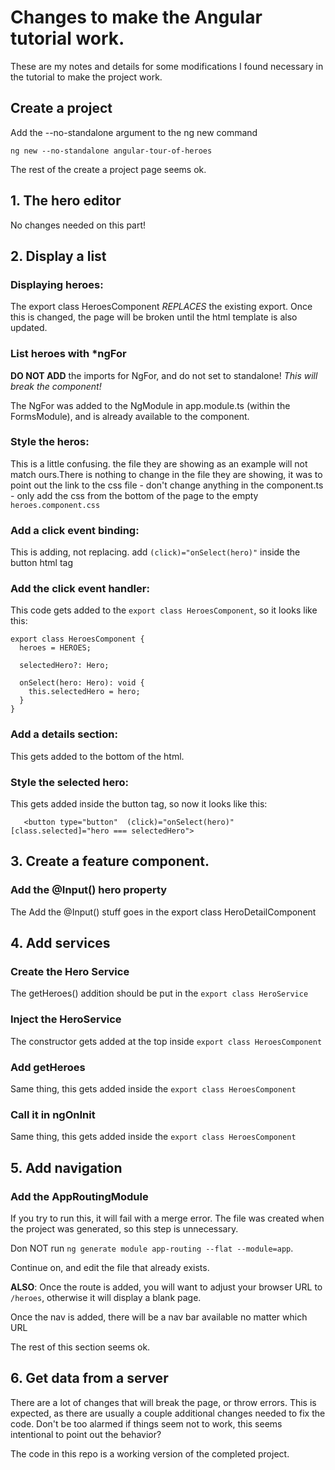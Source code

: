 # Changes to make the Angular tutorial work.

These are my notes and details for some modifications I found necessary in the tutorial to make the project work.

## Create a project

Add the --no-standalone argument to the ng new command

`ng new --no-standalone angular-tour-of-heroes`


The rest of the create a project page seems ok.

## 1. The hero editor

No changes needed on this part!

## 2. Display a list

### Displaying heroes:
The export class HeroesComponent *REPLACES* the existing export.  Once this is changed, the page will be broken until the html template is also updated.

### List heroes with *ngFor
**DO NOT ADD** the imports for NgFor, and do not set to standalone! 
*This will break the component!*

The NgFor was added to the NgModule in app.module.ts (within the FormsModule), and is already available to the component. 

### Style the heros:
This is a little confusing. the file they are showing as an example will not match ours.There is nothing to change in the file they are showing, it was to point out the link to the css file - don't change anything in the component.ts - only add the css from the bottom of the page to the empty `heroes.component.css`

### Add a click event binding:
This is adding, not replacing. add `(click)="onSelect(hero)"` inside the button html tag

### Add the click event handler:
This code gets added to the `export class HeroesComponent`, so it looks like this:
```
export class HeroesComponent {
  heroes = HEROES;

  selectedHero?: Hero;
  
  onSelect(hero: Hero): void {
    this.selectedHero = hero;
  }
}
```

### Add a details section:
This gets added to the bottom of the html.

### Style the selected hero: 
This gets added inside the button tag, so now it looks like this:

`   <button type="button"  (click)="onSelect(hero)" [class.selected]="hero === selectedHero">`

## 3. Create a feature component.

### Add the @Input() hero property
The Add the @Input() stuff goes in the export class HeroDetailComponent

## 4. Add services

### Create the Hero Service
The getHeroes() addition should be put in the `export class HeroService`

### Inject the HeroService
The constructor gets added at the top inside `export class HeroesComponent`

### Add getHeroes
Same thing, this gets added inside the `export class HeroesComponent`

### Call it in ngOnInit
Same thing, this gets added inside the `export class HeroesComponent`

## 5. Add navigation

### Add the AppRoutingModule
If you try to run this, it will fail with a merge error. The file was 
created when the project was generated, so this step is unnecessary.


Don NOT run `ng generate module app-routing --flat --module=app`.

Continue on, and edit the file that already exists.

**ALSO**: Once the route is added, you will want to adjust
your browser URL to `/heroes`, otherwise it will display a
blank page.

Once the nav is added, there will be a nav bar available no
matter which URL


The rest of this section seems ok.

## 6. Get data from a server

There are a lot of changes that will break the page, or
throw errors. This is expected, as there are usually a
couple additional changes needed to fix the code.
Don't be too alarmed if things seem not to work, this seems
intentional to point out the behavior? 


The code in this repo is a working version of the completed
project.